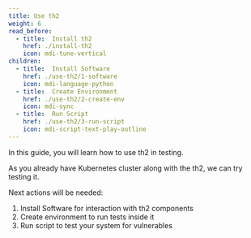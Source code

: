 ```yaml
---
title: Use th2
weight: 6
read_before:
  - title:  Install th2
    href: ./install-th2
    icon: mdi-tune-vertical
children:
  - title:  Install Software
    href: ./use-th2/1-software
    icon: mdi-language-python
  - title:  Create Environment
    href: ./use-th2/2-create-env
    icon: mdi-sync
  - title:  Run Script
    href: ./use-th2/3-run-script
    icon: mdi-script-text-play-outline
---
```


In this guide, you will learn how to use th2 in testing.

<!--more-->

As you already have Kubernetes cluster along with the th2, we can try testing it.

Next actions will be needed:

1. Install Software for interaction with th2 components
2. Create environment to run tests inside it
3. Run script to test your system for vulnerables

<recommendations :items="children"></recommendations>